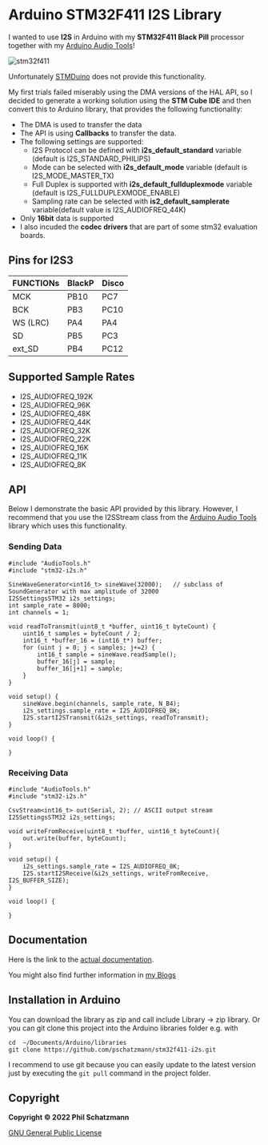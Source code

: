 # Arduino STM32F411 I2S Library

I wanted to use __I2S__ in Arduino with my __STM32F411 Black Pill__ processor together with my [Arduino Audio Tools](https://github.com/pschatzmann/arduino-audio-tools)! 

![stm32f411](https://pschatzmann.github.io/stm32f411-i2s/stm32f411.jpeg)

Unfortunately [STMDuino](https://github.com/stm32duino) does not provide this functionality.

My first trials failed miserably using the DMA versions of the HAL API, so I decided to generate a working solution using the __STM Cube IDE__ and then convert this to Arduino library, that provides the following functionality:

- The DMA is used to transfer the data
- The API is using __Callbacks__ to transfer the data.
- The following settings are supported:
	- I2S Protocol can be defined with __i2s_default_standard__ variable (default is I2S_STANDARD_PHILIPS)
	- Mode can be selected with __i2s_default_mode__ variable (default is I2S_MODE_MASTER_TX)
	- Full Duplex is supported with __i2s_default_fullduplexmode__ variable (default is I2S_FULLDUPLEXMODE_ENABLE)
	- Sampling rate can be selected with __is2_default_samplerate__ variable(default value is I2S_AUDIOFREQ_44K) 
- Only __16bit__ data is supported
- I also incuded the __codec drivers__ that are part of some stm32 evaluation boards. 

## Pins for I2S3

FUNCTIONs  | BlackP | Disco
-----------|--------|------
MCK	       | PB10   | PC7
BCK	       | PB3    | PC10
WS (LRC)   | PA4	| PA4
SD	       | PB5    | PC3
ext_SD	   | PB4    | PC12

## Supported Sample Rates

- I2S_AUDIOFREQ_192K
- I2S_AUDIOFREQ_96K
- I2S_AUDIOFREQ_48K
- I2S_AUDIOFREQ_44K
- I2S_AUDIOFREQ_32K
- I2S_AUDIOFREQ_22K
- I2S_AUDIOFREQ_16K
- I2S_AUDIOFREQ_11K
- I2S_AUDIOFREQ_8K


## API

Below I demonstrate the basic API provided by this library. However, I recommend that you use the I2SStream class from the [Arduino Audio Tools](https://github.com/pschatzmann/arduino-audio-tools) library which uses this functionality.

### Sending Data

```
#include "AudioTools.h"
#include "stm32-i2s.h"

SineWaveGenerator<int16_t> sineWave(32000);   // subclass of SoundGenerator with max amplitude of 32000
I2SSettingsSTM32 i2s_settings;
int sample_rate = 8000;
int channels = 1;

void readToTransmit(uint8_t *buffer, uint16_t byteCount) {
	uint16_t samples = byteCount / 2;
	int16_t *buffer_16 = (int16_t*) buffer;
	for (uint j = 0; j < samples; j+=2) {
		int16_t sample = sineWave.readSample();
		buffer_16[j] = sample;
		buffer_16[j+1] = sample;
	}
}

void setup() {
	sineWave.begin(channels, sample_rate, N_B4);
	i2s_settings.sample_rate = I2S_AUDIOFREQ_8K;
	I2S.startI2STransmit(&i2s_settings, readToTransmit);
}

void loop() {

}
```


### Receiving Data

```
#include "AudioTools.h"
#include "stm32-i2s.h"

CsvStream<int16_t> out(Serial, 2); // ASCII output stream 
I2SSettingsSTM32 i2s_settings;

void writeFromReceive(uint8_t *buffer, uint16_t byteCount){
	out.write(buffer, byteCount);
}

void setup() {
	i2s_settings.sample_rate = I2S_AUDIOFREQ_8K;
	I2S.startI2SReceive(&i2s_settings, writeFromReceive, I2S_BUFFER_SIZE);
}

void loop() {

}

```

## Documentation

Here is the link to the [actual documentation](https://pschatzmann.github.io/stm32f411-i2s/html/modules.html).

You might also find further information in [my Blogs](https://www.pschatzmann.ch/tags/stm32)


## Installation in Arduino

You can download the library as zip and call include Library -> zip library. Or you can git clone this project into the Arduino libraries folder e.g. with

```
cd  ~/Documents/Arduino/libraries
git clone https://github.com/pschatzmann/stm32f411-i2s.git
```

I recommend to use git because you can easily update to the latest version just by executing the ```git pull``` command in the project folder.


## Copyright

__Copyright © 2022 Phil Schatzmann__

[GNU General Public License](License.txt)

